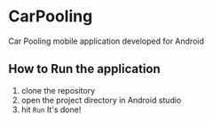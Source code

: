 # CarPooling
Car Pooling mobile application developed for Android

## How to Run the application
1. clone the repository
2. open the project directory in Android studio
3. hit `Run`
It's done!

